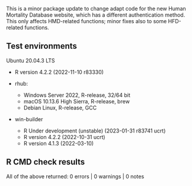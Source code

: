 This is a minor package update to change adapt code for the new Human Mortality Database website, which has a different authentication method. This only affects HMD-related functions; minor fixes also to some HFD-related functions.

## Test environments
Ubuntu 20.04.3 LTS
  * R version 4.2.2 (2022-11-10 r83330)
  
* rhub:
  * Windows Server 2022, R-release, 32/64 bit
  * macOS 10.13.6 High Sierra, R-release, brew
  * Debian Linux, R-release, GCC

* win-builder
  * R Under development (unstable) (2023-01-31 r83741 ucrt)
  * R version 4.2.2 (2022-10-31 ucrt)
  * R version 4.1.3 (2022-03-10)

## R CMD check results
All of the above returned:
0 errors | 0 warnings | 0 notes 